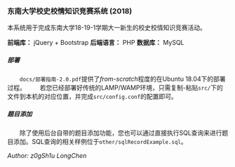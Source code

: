 ### 东南大学校史校情知识竞赛系统 (2018)
本系统用于完成东南大学18-19-1学期大一新生的校史校情知识竞赛活动。

**前端库：** jQuery + Bootstrap
**后端语言：** PHP
**数据库：** MySQL

##### 部署
　　`docs/部署指南-2.0.pdf`提供了*from-scratch*程度的在Ubuntu 18.04下的部署过程。
　　若您已经部署好传统的LAMP/WAMP环境，只需复制-粘贴`src/`下的文件到本机的对应位置，并完成`src/config.conf`的配置即可。

##### 题目添加
　　除了使用后台自带的题目添加功能，您也可以通过直接执行SQL查询来进行题目添加。SQL查询的相关样例位于`other/sqlRecordExample.sql`。

*Author: z0gSh1u LongChen*
